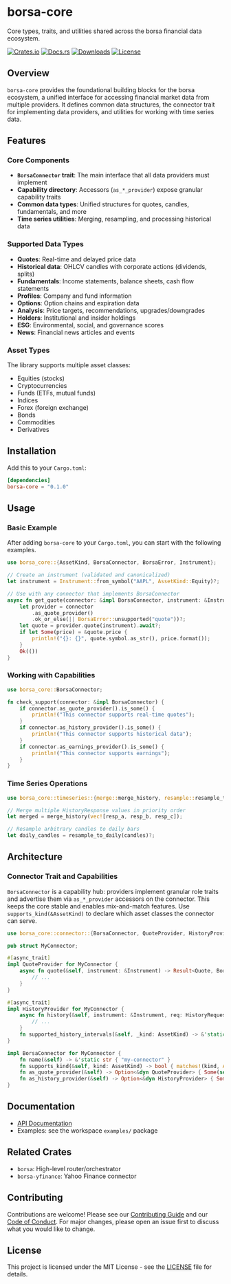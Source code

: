 # borsa-core

Core types, traits, and utilities shared across the borsa financial data ecosystem.

[![Crates.io](https://img.shields.io/crates/v/borsa-core)](https://crates.io/crates/borsa-core)
[![Docs.rs](https://docs.rs/borsa-core/badge.svg)](https://docs.rs/borsa-core)
[![Downloads](https://img.shields.io/crates/d/borsa-core)](https://crates.io/crates/borsa-core)
[![License](https://img.shields.io/crates/l/borsa-core)](LICENSE)

## Overview

`borsa-core` provides the foundational building blocks for the borsa ecosystem, a unified interface for accessing financial market data from multiple providers. It defines common data structures, the connector trait for implementing data providers, and utilities for working with time series data.

## Features

### Core Components

- **`BorsaConnector` trait**: The main interface that all data providers must implement
- **Capability directory**: Accessors (`as_*_provider`) expose granular capability traits
- **Common data types**: Unified structures for quotes, candles, fundamentals, and more
- **Time series utilities**: Merging, resampling, and processing historical data

### Supported Data Types

- **Quotes**: Real-time and delayed price data
- **Historical data**: OHLCV candles with corporate actions (dividends, splits)
- **Fundamentals**: Income statements, balance sheets, cash flow statements
- **Profiles**: Company and fund information
- **Options**: Option chains and expiration data
- **Analysis**: Price targets, recommendations, upgrades/downgrades
- **Holders**: Institutional and insider holdings
- **ESG**: Environmental, social, and governance scores
- **News**: Financial news articles and events

### Asset Types

The library supports multiple asset classes:

- Equities (stocks)
- Cryptocurrencies
- Funds (ETFs, mutual funds)
- Indices
- Forex (foreign exchange)
- Bonds
- Commodities
- Derivatives

## Installation

Add this to your `Cargo.toml`:

```toml
[dependencies]
borsa-core = "0.1.0"
```

## Usage

### Basic Example

After adding `borsa-core` to your `Cargo.toml`, you can start with the following examples.

```rust
use borsa_core::{AssetKind, BorsaConnector, BorsaError, Instrument};

// Create an instrument (validated and canonicalized)
let instrument = Instrument::from_symbol("AAPL", AssetKind::Equity)?;

// Use with any connector that implements BorsaConnector
async fn get_quote(connector: &impl BorsaConnector, instrument: &Instrument) -> Result<(), BorsaError> {
    let provider = connector
        .as_quote_provider()
        .ok_or_else(|| BorsaError::unsupported("quote"))?;
    let quote = provider.quote(instrument).await?;
    if let Some(price) = &quote.price {
        println!("{}: {}", quote.symbol.as_str(), price.format());
    }
    Ok(())
}
```

### Working with Capabilities

```rust
use borsa_core::BorsaConnector;

fn check_support(connector: &impl BorsaConnector) {
    if connector.as_quote_provider().is_some() {
        println!("This connector supports real-time quotes");
    }
    if connector.as_history_provider().is_some() {
        println!("This connector supports historical data");
    }
    if connector.as_earnings_provider().is_some() {
        println!("This connector supports earnings");
    }
}
```

### Time Series Operations

```rust
use borsa_core::timeseries::{merge::merge_history, resample::resample_to_daily};

// Merge multiple HistoryResponse values in priority order
let merged = merge_history(vec![resp_a, resp_b, resp_c]);

// Resample arbitrary candles to daily bars
let daily_candles = resample_to_daily(candles)?;
```

## Architecture

### Connector Trait and Capabilities

`BorsaConnector` is a capability hub: providers implement granular role traits and advertise them via `as_*_provider` accessors on the connector. This keeps the core stable and enables mix-and-match features. Use `supports_kind(&AssetKind)` to declare which asset classes the connector can serve.

```rust
use borsa_core::connector::{BorsaConnector, QuoteProvider, HistoryProvider};

pub struct MyConnector;

#[async_trait]
impl QuoteProvider for MyConnector {
    async fn quote(&self, instrument: &Instrument) -> Result<Quote, BorsaError> {
        // ...
    }
}

#[async_trait]
impl HistoryProvider for MyConnector {
    async fn history(&self, instrument: &Instrument, req: HistoryRequest) -> Result<HistoryResponse, BorsaError> {
        // ...
    }
    fn supported_history_intervals(&self, _kind: AssetKind) -> &'static [Interval] { &[] }
}

impl BorsaConnector for MyConnector {
    fn name(&self) -> &'static str { "my-connector" }
    fn supports_kind(&self, kind: AssetKind) -> bool { matches!(kind, AssetKind::Equity) }
    fn as_quote_provider(&self) -> Option<&dyn QuoteProvider> { Some(self) }
    fn as_history_provider(&self) -> Option<&dyn HistoryProvider> { Some(self) }
}
```

## Documentation

- [API Documentation](https://docs.rs/borsa-core)
- Examples: see the workspace `examples/` package

## Related Crates

- `borsa`: High-level router/orchestrator
- `borsa-yfinance`: Yahoo Finance connector

## Contributing

Contributions are welcome! Please see our [Contributing Guide](https://github.com/borsaorg/borsa/blob/main/CONTRIBUTING.md) and our [Code of Conduct](https://github.com/borsaorg/borsa/blob/main/CODE_OF_CONDUCT.md). For major changes, please open an issue first to discuss what you would like to change.

## License

This project is licensed under the MIT License - see the [LICENSE](https://github.com/borsaorg/borsa/blob/main/LICENSE) file for details.
